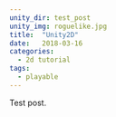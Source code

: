 ```yaml
---
unity_dir: test_post
unity_img: roguelike.jpg
title:  "Unity2D"
date:   2018-03-16
categories:
  - 2d tutorial
tags:
  - playable
---
```


Test post.
